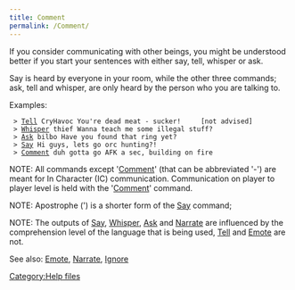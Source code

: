 ```yaml
---
title: Comment
permalink: /Comment/
---
```


If you consider communicating with other beings, you might be understood
better if you start your sentences with either say, tell, whisper or
ask.

Say is heard by everyone in your room, while the other three commands;
ask, tell and whisper, are only heard by the person who you are talking
to.

Examples:

` > `[`Tell`](Tell "wikilink")` CryHavoc You're dead meat - sucker!     [not advised]`
` > `[`Whisper`](Whisper "wikilink")` thief Wanna teach me some illegal stuff?`
` > `[`Ask`](Ask "wikilink")` bilbo Have you found that ring yet?`
` > `[`Say`](Say "wikilink")` Hi guys, lets go orc hunting?!`
` > `[`Comment`](Comment "wikilink")` duh gotta go AFK a sec, building on fire`

NOTE: All commands except '[Comment](Comment "wikilink")' (that can be
abbreviated '-') are meant for In Character (IC) communication.
Communication on player to player level is held with the
'[Comment](Comment "wikilink")' command.

NOTE: Apostrophe (') is a shorter form of the [Say](Say "wikilink")
command;

NOTE: The outputs of [Say](Say "wikilink"),
[Whisper](Whisper "wikilink"), [Ask](Ask "wikilink") and
[Narrate](Narrate "wikilink") are influenced by the comprehension level
of the language that is being used, [Tell](Tell "wikilink") and
[Emote](Emote "wikilink") are not.

See also: [Emote](Emote "wikilink"), [Narrate](Narrate "wikilink"),
[Ignore](Ignore "wikilink")

[Category:Help files](Category:Help_files "wikilink")